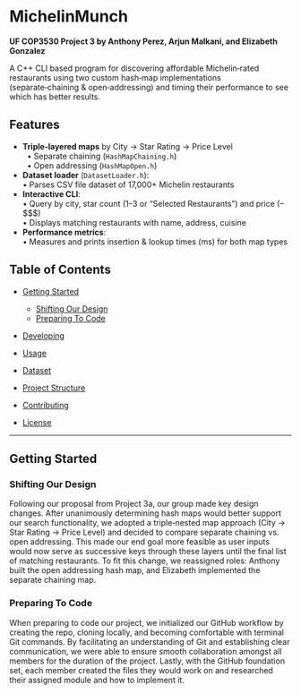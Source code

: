   # MichelinMunch
  **UF COP3530 Project 3 by Anthony Perez, Arjun Malkani, and Elizabeth Gonzalez**

A C++ CLI based program for discovering affordable Michelin‑rated restaurants using two custom hash‑map implementations (separate‑chaining & open‑addressing) and timing their performance to see which has better results.

## Features

- **Triple‑layered maps** by City → Star Rating → Price Level   
  &nbsp;&nbsp;• Separate chaining (`HashMapChaining.h`)  
  &nbsp;&nbsp;• Open addressing (`HashMapOpen.h`)  
- **Dataset loader** (`DatasetLoader.h`):  
  • Parses CSV file dataset of 17,000+ Michelin restaurants
- **Interactive CLI**:  
  • Query by city, star count (1–3 or “Selected Restaurants”) and price ($–$$$$)  
  • Displays matching restaurants with name, address, cuisine
- **Performance metrics**:  
  • Measures and prints insertion & lookup times (ms) for both map types

## Table of Contents

- [Getting Started](#getting-started)
   - [Shifting Our Design](#shifting-our-design)
   - [Preparing To Code](#preparing_to_code)
		
- [Developing](#developing)  
- [Usage](#usage)  
- [Dataset](#dataset)  
- [Project Structure](#project-structure)  
- [Contributing](#contributing)  
- [License](#license)

---

## Getting Started

### Shifting Our Design ###
Following our proposal from Project 3a, our group made key design changes. After unanimously determining hash maps would better support our search functionality, we adopted a triple‑nested map approach (City → Star Rating → Price Level) and decided to compare separate chaining vs. open addressing. This made our end goal more feasible as user inputs would now serve as successive keys through these layers until the final list of matching restaurants. To fit this change, we reassigned roles: Anthony built the open addressing hash map, and Elizabeth implemented the separate chaining map.

### Preparing To Code ###
When preparing to code our project, we initialized our GitHub workflow by creating the repo, cloning locally, and becoming comfortable with terminal Git commands. By facilitating an understanding of Git and establishing clear communication, we were able to ensure smooth collaboration amongst all members for the duration of the project. Lastly, with the GitHub foundation set, each member created the files they would work on and researched their assigned module and how to implement it. 

